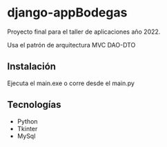 # django-appBodegas

Proyecto final para el taller de aplicaciones año 2022.

Usa el patrón de arquitectura MVC DAO-DTO

## Instalación
    
Ejecuta el main.exe o corre desde el main.py

## Tecnologías
* Python
* Tkinter
* MySql  

